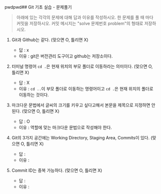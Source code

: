 pwdpwd## Git 기초 실습 - 문제풀기

> 아래에 있는 각각의 문제에 대해 답과 이유를 작성하시오.
> 한 문제를 풀 때 마다 커밋을 저장하시오. 커밋 메시지는 "solve 문제번호 problem"의 형태로 저장하시오.



1. Git과 Github는 같다. (맞으면 O, 틀리면 X)

   - 답 : x
   - 이유 : git은 버전관리 도구이고 github는 저장소이다.

   

2. 터미널 명령어 `cd .`은 현재 위치의 부모 폴더로 이동하라는 의미이다. (맞으면 O, 틀리면 X)

   - 답 : X
   - 이유 : `cd ..`이 부모 폴더로 이동하는 명령어이고 `cd .`은 현재 위치의 폴더로 이동하는 것이다. 


3. 마크다운 문법에서 글씨의 크기를 키우고 싶다고해서 본문을 제목으로 지정하면 안된다. (맞으면 O, 틀리면 X)
   - 답 : O
   - 이유 : 역할에 맞는 마크다운 문법으로 작성해야 한다.



4. Git의 3가지 공간에는 Working Directory, Staging Area, Commits이 있다. (맞으면 O, 틀리면 X)
   - 답 :
   - 이유 :



5. Commit ID는 중복 가능하다. (맞으면 O, 틀리면 X)
   - 답 :
   - 이유 :